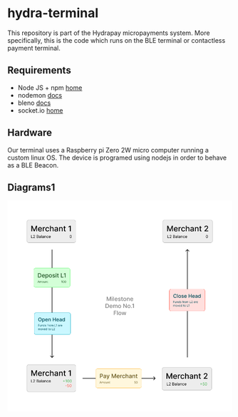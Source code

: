 # hydra-terminal

This repository is part of the Hydrapay micropayments system. More specifically, this is the code which runs on the BLE terminal or contactless payment terminal.

## Requirements

- Node JS + npm [home](https://nodemon.io/)
- nodemon [docs](https://nodemon.io/)
- bleno [docs](https://github.com/noble/bleno)
- socket.io [home](https://socket.io/)

## Hardware

Our terminal uses a Raspberry pi Zero 2W micro computer running a custom linux OS. The device is programed using nodejs in order to behave as a BLE Beacon.

## Diagrams1

![Demo 1](assets/demo-1.png)
